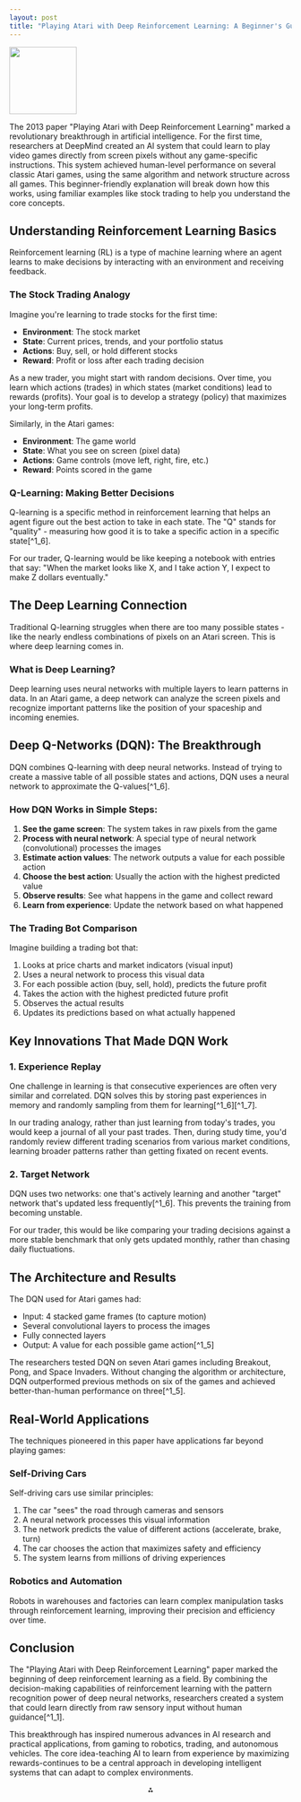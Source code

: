 ```yaml
---
layout: post
title: "Playing Atari with Deep Reinforcement Learning: A Beginner's Guide"
---
```


<img src="https://r2cdn.perplexity.ai/pplx-full-logo-primary-dark%402x.png" class="logo" width="120"/>
<p>The 2013 paper "Playing Atari with Deep Reinforcement Learning" marked a revolutionary breakthrough in artificial intelligence. For the first time, researchers at DeepMind created an AI system that could learn to play video games directly from screen pixels without any game-specific instructions. This system achieved human-level performance on several classic Atari games, using the same algorithm and network structure across all games. This beginner-friendly explanation will break down how this works, using familiar examples like stock trading to help you understand the core concepts.</p>

## Understanding Reinforcement Learning Basics

Reinforcement learning (RL) is a type of machine learning where an agent learns to make decisions by interacting with an environment and receiving feedback.

### The Stock Trading Analogy

Imagine you're learning to trade stocks for the first time:

- **Environment**: The stock market
- **State**: Current prices, trends, and your portfolio status
- **Actions**: Buy, sell, or hold different stocks
- **Reward**: Profit or loss after each trading decision

As a new trader, you might start with random decisions. Over time, you learn which actions (trades) in which states (market conditions) lead to rewards (profits). Your goal is to develop a strategy (policy) that maximizes your long-term profits.

Similarly, in the Atari games:

- **Environment**: The game world
- **State**: What you see on screen (pixel data)
- **Actions**: Game controls (move left, right, fire, etc.)
- **Reward**: Points scored in the game


### Q-Learning: Making Better Decisions

Q-learning is a specific method in reinforcement learning that helps an agent figure out the best action to take in each state. The "Q" stands for "quality" - measuring how good it is to take a specific action in a specific state[^1_6].

For our trader, Q-learning would be like keeping a notebook with entries that say: "When the market looks like X, and I take action Y, I expect to make Z dollars eventually."

## The Deep Learning Connection

Traditional Q-learning struggles when there are too many possible states - like the nearly endless combinations of pixels on an Atari screen. This is where deep learning comes in.

### What is Deep Learning?

Deep learning uses neural networks with multiple layers to learn patterns in data. In an Atari game, a deep network can analyze the screen pixels and recognize important patterns like the position of your spaceship and incoming enemies.

## Deep Q-Networks (DQN): The Breakthrough

DQN combines Q-learning with deep neural networks. Instead of trying to create a massive table of all possible states and actions, DQN uses a neural network to approximate the Q-values[^1_6].

### How DQN Works in Simple Steps:

1. **See the game screen**: The system takes in raw pixels from the game
2. **Process with neural network**: A special type of neural network (convolutional) processes the images
3. **Estimate action values**: The network outputs a value for each possible action
4. **Choose the best action**: Usually the action with the highest predicted value
5. **Observe results**: See what happens in the game and collect reward
6. **Learn from experience**: Update the network based on what happened

### The Trading Bot Comparison

Imagine building a trading bot that:

1. Looks at price charts and market indicators (visual input)
2. Uses a neural network to process this visual data
3. For each possible action (buy, sell, hold), predicts the future profit
4. Takes the action with the highest predicted future profit
5. Observes the actual results
6. Updates its predictions based on what actually happened

## Key Innovations That Made DQN Work

### 1. Experience Replay

One challenge in learning is that consecutive experiences are often very similar and correlated. DQN solves this by storing past experiences in memory and randomly sampling from them for learning[^1_6][^1_7].

In our trading analogy, rather than just learning from today's trades, you would keep a journal of all your past trades. Then, during study time, you'd randomly review different trading scenarios from various market conditions, learning broader patterns rather than getting fixated on recent events.

### 2. Target Network

DQN uses two networks: one that's actively learning and another "target" network that's updated less frequently[^1_6]. This prevents the training from becoming unstable.

For our trader, this would be like comparing your trading decisions against a more stable benchmark that only gets updated monthly, rather than chasing daily fluctuations.

## The Architecture and Results

The DQN used for Atari games had:

- Input: 4 stacked game frames (to capture motion)
- Several convolutional layers to process the images
- Fully connected layers
- Output: A value for each possible game action[^1_5]

The researchers tested DQN on seven Atari games including Breakout, Pong, and Space Invaders. Without changing the algorithm or architecture, DQN outperformed previous methods on six of the games and achieved better-than-human performance on three[^1_5].

## Real-World Applications

The techniques pioneered in this paper have applications far beyond playing games:

### Self-Driving Cars

Self-driving cars use similar principles:

1. The car "sees" the road through cameras and sensors
2. A neural network processes this visual information
3. The network predicts the value of different actions (accelerate, brake, turn)
4. The car chooses the action that maximizes safety and efficiency
5. The system learns from millions of driving experiences

### Robotics and Automation

Robots in warehouses and factories can learn complex manipulation tasks through reinforcement learning, improving their precision and efficiency over time.

## Conclusion

The "Playing Atari with Deep Reinforcement Learning" paper marked the beginning of deep reinforcement learning as a field. By combining the decision-making capabilities of reinforcement learning with the pattern recognition power of deep neural networks, researchers created a system that could learn directly from raw sensory input without human guidance[^1_1].

This breakthrough has inspired numerous advances in AI research and practical applications, from gaming to robotics, trading, and autonomous vehicles. The core idea-teaching AI to learn from experience by maximizing rewards-continues to be a central approach in developing intelligent systems that can adapt to complex environments.

<div style="text-align: center">⁂</div>
